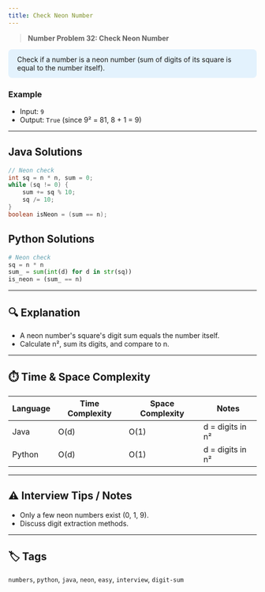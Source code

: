 ```yaml
---
title: Check Neon Number
---
```


> **Number Problem 32: Check Neon Number**

<div style="background: #e3f2fd; padding: 12px 18px; border-radius: 8px; margin-bottom: 18px;">
Check if a number is a neon number (sum of digits of its square is equal to the number itself).
</div>

### Example

- Input: `9`
- Output: `True` (since 9² = 81, 8 + 1 = 9)

---

## Java Solutions
```java
// Neon check
int sq = n * n, sum = 0;
while (sq != 0) {
    sum += sq % 10;
    sq /= 10;
}
boolean isNeon = (sum == n);
```

## Python Solutions
```python
# Neon check
sq = n * n
sum_ = sum(int(d) for d in str(sq))
is_neon = (sum_ == n)
``` 

---
## 🔍 Explanation
- A neon number's square's digit sum equals the number itself.
- Calculate n², sum its digits, and compare to n.

---

## ⏱️ Time & Space Complexity
| Language | Time Complexity | Space Complexity | Notes |
|----------|-----------------|------------------|-------|
| Java     | O(d)            | O(1)             | d = digits in n² |
| Python   | O(d)            | O(1)             | d = digits in n² |

---

## ⚠️ Interview Tips / Notes
- Only a few neon numbers exist (0, 1, 9).
- Discuss digit extraction methods.

---

## 🏷 Tags
`numbers`, `python`, `java`, `neon`, `easy`, `interview`, `digit-sum`
